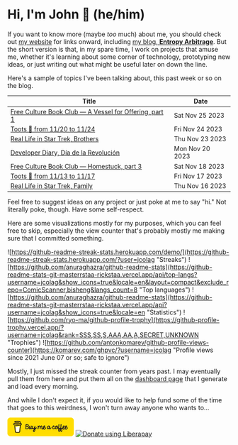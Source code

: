 # Hi, I'm John 👋 (he/him)

If you want to know more (maybe *too* much) about me, you should check out [my website](https://john.colagioia.net/) for links onward, including [my blog, **Entropy Arbitrage**](https://john.colagioia.net/blog).  But the short version is that, in my spare time, I work on projects that amuse me, whether it's learning about some corner of technology, prototyping new ideas, or just writing out what might be useful later on down the line.

Here's a sample of topics I've been talking about, this past week or so on the blog.

|Title|Date|
|-----|-------|
|[Free Culture Book Club — A Vessel for Offering, part 1](https://john.colagioia.net/blog/2023/11/25/vessel-offering-1.html)|Sat Nov 25 2023|
|[Toots 🦣 from 11/20 to 11/24](https://john.colagioia.net/blog/2023/11/24/week.html)|Fri Nov 24 2023|
|[Real Life in Star Trek, Brothers](https://john.colagioia.net/blog/2023/11/23/brothers.html)|Thu Nov 23 2023|
|[Developer Diary, Día de la Revolución](https://john.colagioia.net/blog/2023/11/20/revolucion.html)|Mon Nov 20 2023|
|[Free Culture Book Club — Homestuck, part 3](https://john.colagioia.net/blog/2023/11/18/homestuck-3.html)|Sat Nov 18 2023|
|[Toots 🦣 from 11/13 to 11/17](https://john.colagioia.net/blog/2023/11/17/week.html)|Fri Nov 17 2023|
|[Real Life in Star Trek, Family](https://john.colagioia.net/blog/2023/11/16/family.html)|Thu Nov 16 2023|

Feel free to suggest ideas on any project or just poke at me to say "hi." Not literally poke, though. Have some self-respect.

Here are some visualizations mostly for my purposes, which you can feel free to skip, especially the view counter that's probably mostly me making sure that I committed something.

![https://github-readme-streak-stats.herokuapp.com/demo/](https://github-readme-streak-stats.herokuapp.com/?user=jcolag "Streaks")
![https://github.com/anuraghazra/github-readme-stats](https://github-readme-stats-git-masterrstaa-rickstaa.vercel.app/api/top-langs?username=jcolag&show_icons=true&locale=en&layout=compact&exclude_repo=ComicScanner,bisheng&langs_count=8 "Top languages")
![https://github.com/anuraghazra/github-readme-stats](https://github-readme-stats-git-masterrstaa-rickstaa.vercel.app/api?username=jcolag&show_icons=true&locale=en "Statistics")
![https://github.com/ryo-ma/github-profile-trophy](https://github-profile-trophy.vercel.app/?username=jcolag&rank=SSS,SS,S,AAA,AA,A,SECRET,UNKNOWN "Trophies")
![https://github.com/antonkomarev/github-profile-views-counter](https://komarev.com/ghpvc/?username=jcolag "Profile views since 2021 June 07 or so; safe to ignore")

Mostly, I just missed the streak counter from years past.  I may eventually pull them from here and put them all on the [dashboard page](https://github.com/jcolag/dash) that I generate and load every morning.

And while I don't expect it, if you would like to help fund some of the time that goes to this weirdness, I won't turn away anyone who wants to...

[<img src="images/default-yellow.png" alt="Buy Me a Coffee" width="150px"/>](https://www.buymeacoffee.com/jcolag)
<a href="https://liberapay.com/jcolag/donate"><img alt="Donate using Liberapay" src="https://liberapay.com/assets/widgets/donate.svg"></a>
